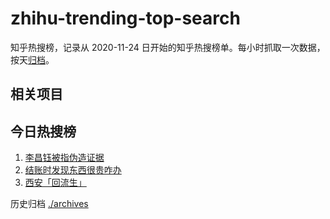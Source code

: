 # zhihu-trending-top-search

知乎热搜榜，记录从 2020-11-24
日开始的知乎热搜榜单。每小时抓取一次数据，按天[归档](./archives)。

## 相关项目

## 今日热搜榜

<!-- BEGIN -->
<!-- 最后更新时间 Sun Jul 23 2023 17:06:44 GMT+0800 (China Standard Time) -->

1. [李昌钰被指伪造证据](https://www.zhihu.com/search?q=李昌钰被指伪造证据)
1. [结账时发现东西很贵咋办](https://www.zhihu.com/search?q=结账时发现东西很贵咋办)
1. [西安「回流生」](https://www.zhihu.com/search?q=西安「回流生」)

<!-- END -->

历史归档 [./archives](./archives)
